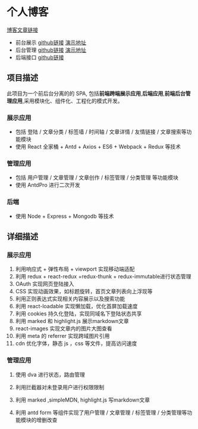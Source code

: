 
# 个人博客

   [博客文章链接](http://wangxinyang.xyz/article/60c1b80bdf0aee3632d48de0) 

- 前台展示  [github链接](https://github.com/helishou/react-blog-acg)  [演示地址](http://www.wangxinyang.xyz)
- 后台管理  [github链接](https://github.com/helishou/blog-react-admin)  [演示地址](http://admin.wangxinyang.xyz)
- 后端接口   [github链接](https://github.com/helishou/blog-node-master)  

## 项目描述

此项目为一个前后台分离的的 SPA, 包括**前端跨端展示应用**,**后端应用**,**前端后台管理应用**,采用模块化、组件化、工程化的模式开发。

### 展示应用

- 包括 登陆 / 文章分类 / 标签墙 / 时间轴 / 文章详情 / 友情链接 / 文章搜索等功能模块
- 使用 React 全家桶 + Antd + Axios + ES6 + Webpack + Redux 等技术

### 管理应用

- 包括 用户管理 / 文章管理 / 文章创作 / 标签管理 / 分类管理 等功能模块
- 使用 AntdPro 进行二次开发

### 后端
- 使用 Node + Express + Mongodb 等技术

## 详细描述

### 展示应用

1. 利用响应式 + 弹性布局 + viewport 实现移动端适配
2. 利用 redux  + react-redux +redux-thunk + redux-immutable进行状态管理
3. OAuth 实现网页登陆接入
4. CSS 实现动画效果，如标题旋转，首页文章列表向上浮现等
5. 利用正则表达式实现相关内容展示以及搜索功能
6. 利用 react-loadable 实现懒加载，优化首屏加载速度
7. 利用 cookies 持久化登陆，实现同域名下登陆状态共享
8. 利用 marked  和 highlight.js 展示markdown文章
9. react-images 实现文章内的图片大图查看
10. 利用 meta 的 referrer 实现跨域图片引用
11.  cdn 优化字体，静态 js ，css 等文件，提高访问速度

### 管理应用

1.  使用 dva 进行状态，路由管理

2.  利用拦截器对未登录用户进行权限限制

3.  利用 marked ,simpleMDN,  highlight.js 写markdown文章

4.  利用 antd form 等组件实现了用户管理 / 文章管理 / 标签管理 / 分类管理等功能模块的增删改查